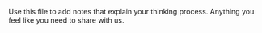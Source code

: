 Use this file to add notes that explain your thinking process.
Anything you feel like you need to share with us.
